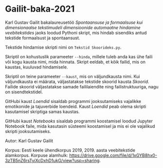 # Gailit-baka-2021
Karl Gustav Gailit bakalaureusetöö *Spontaansuse ja formaalsuse kui dimensionaalse tekstimudeli dimensioonide automaatne hindamine veebitekstides* jaoks loodud Pythoni skript, mis hindab sisendiks antud tekstide formaalsust ja spontaansust.

Tekstide hindamise skripti nimi on `Tekstid Skoorideks.py`.

Skriptil on kohustuslik parameeter `--hinda`, millele tuleb anda kas ühe faili või kogu kausta nimi, mida hinnata. Skript eeldab, et kõik failid, mis on kaustas, kuuluvad hindamisele.

Skriptil on teine parameeter `--kaust`, mis on väljundkausta nimi. Kui väljundkausta ei määrata, väljastatakse tekstide skoorid kausta *Skoorid*. Failide skoorid väljastatakse samade faililaiendite ning failistruktuuriga, nagu on sisendtekstidel.

GitHubi kaust *Loendid* sisaldab programmi jooksutamiseks vajalikke emotikonide ja tajuverbide loendeid. Kaust *Loendid* peab olema skripti kasutamisel skriptiga samas kaustas.

GitHubi kaust *Notebooks* sisaldab programmi koostamisel loodud Jupyter Notebook faile, mida kasutasin süsteemi koostamisel ja mis ei ole vajalikud skripti jooksutamiseks.

Autor: Karl Gustav Gailit

Korpus: Eesti keele ühendkorpus 2019, 2019. aasta veebitekstide alamkorpus.
Korpuse alamhulk: https://drive.google.com/file/d/1xGYB8hx0-3zTB5nZ6rsTyiXcDxhD1ukG/view?usp=sharing.
